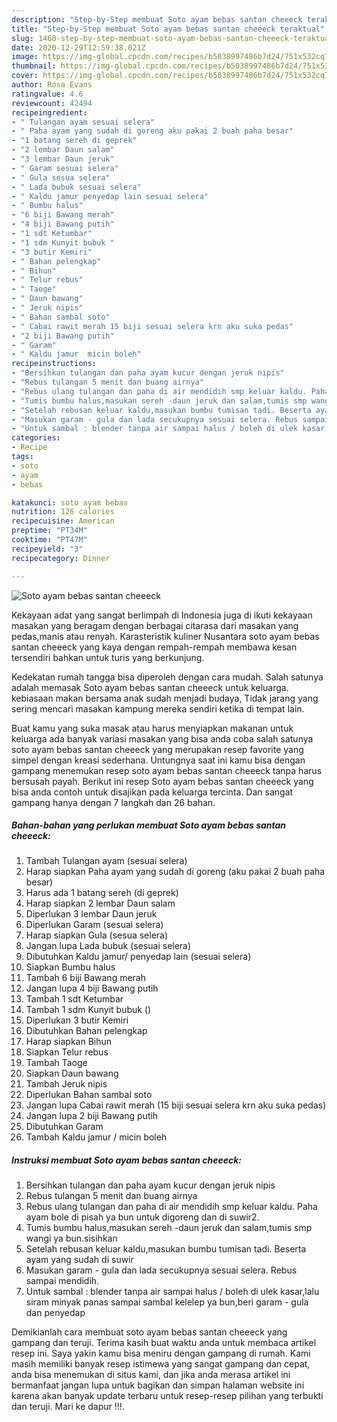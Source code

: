 ```yaml
---
description: "Step-by-Step membuat Soto ayam bebas santan cheeeck teraktual"
title: "Step-by-Step membuat Soto ayam bebas santan cheeeck teraktual"
slug: 1460-step-by-step-membuat-soto-ayam-bebas-santan-cheeeck-teraktual
date: 2020-12-29T12:59:38.021Z
image: https://img-global.cpcdn.com/recipes/b5038997486b7d24/751x532cq70/soto-ayam-bebas-santan-cheeeck-foto-resep-utama.jpg
thumbnail: https://img-global.cpcdn.com/recipes/b5038997486b7d24/751x532cq70/soto-ayam-bebas-santan-cheeeck-foto-resep-utama.jpg
cover: https://img-global.cpcdn.com/recipes/b5038997486b7d24/751x532cq70/soto-ayam-bebas-santan-cheeeck-foto-resep-utama.jpg
author: Rosa Evans
ratingvalue: 4.6
reviewcount: 42494
recipeingredient:
- " Tulangan ayam sesuai selera"
- " Paha ayam yang sudah di goreng aku pakai 2 buah paha besar"
- "1 batang sereh di geprek"
- "2 lembar Daun salam"
- "3 lembar Daun jeruk"
- " Garam sesuai selera"
- " Gula sesua selera"
- " Lada bubuk sesuai selera"
- " Kaldu jamur penyedap lain sesuai selera"
- " Bumbu halus"
- "6 biji Bawang merah"
- "4 biji Bawang putih"
- "1 sdt Ketumbar"
- "1 sdm Kunyit bubuk "
- "3 butir Kemiri"
- " Bahan pelengkap"
- " Bihun"
- " Telur rebus"
- " Taoge"
- " Daun bawang"
- " Jeruk nipis"
- " Bahan sambal soto"
- " Cabai rawit merah 15 biji sesuai selera krn aku suka pedas"
- "2 biji Bawang putih"
- " Garam"
- " Kaldu jamur  micin boleh"
recipeinstructions:
- "Bersihkan tulangan dan paha ayam kucur dengan jeruk nipis"
- "Rebus tulangan 5 menit dan buang airnya"
- "Rebus ulang tulangan dan paha di air mendidih smp keluar kaldu. Paha ayam bole di pisah ya bun untuk digoreng dan di suwir2."
- "Tumis bumbu halus,masukan sereh -daun jeruk dan salam,tumis smp wangi ya bun.sisihkan"
- "Setelah rebusan keluar kaldu,masukan bumbu tumisan tadi. Beserta ayam yang sudah di suwir"
- "Masukan garam - gula dan lada secukupnya sesuai selera. Rebus sampai mendidih."
- "Untuk sambal : blender tanpa air sampai halus / boleh di ulek kasar,lalu siram minyak panas sampai sambal kelelep ya bun,beri garam - gula dan penyedap"
categories:
- Recipe
tags:
- soto
- ayam
- bebas

katakunci: soto ayam bebas 
nutrition: 126 calories
recipecuisine: American
preptime: "PT34M"
cooktime: "PT47M"
recipeyield: "3"
recipecategory: Dinner

---
```



![Soto ayam bebas santan cheeeck](https://img-global.cpcdn.com/recipes/b5038997486b7d24/751x532cq70/soto-ayam-bebas-santan-cheeeck-foto-resep-utama.jpg)

Kekayaan adat yang sangat berlimpah di Indonesia juga di ikuti kekayaan masakan yang beragam dengan berbagai citarasa dari masakan yang pedas,manis atau renyah. Karasteristik kuliner Nusantara soto ayam bebas santan cheeeck yang kaya dengan rempah-rempah membawa kesan tersendiri bahkan untuk turis yang berkunjung.




Kedekatan rumah tangga bisa diperoleh dengan cara mudah. Salah satunya adalah memasak Soto ayam bebas santan cheeeck untuk keluarga. kebiasaan makan bersama anak sudah menjadi budaya, Tidak jarang yang sering mencari masakan kampung mereka sendiri ketika di tempat lain.

Buat kamu yang suka masak atau harus menyiapkan makanan untuk keluarga ada banyak variasi masakan yang bisa anda coba salah satunya soto ayam bebas santan cheeeck yang merupakan resep favorite yang simpel dengan kreasi sederhana. Untungnya saat ini kamu bisa dengan gampang menemukan resep soto ayam bebas santan cheeeck tanpa harus bersusah payah.
Berikut ini resep Soto ayam bebas santan cheeeck yang bisa anda contoh untuk disajikan pada keluarga tercinta. Dan sangat gampang hanya dengan 7 langkah dan 26 bahan.


<!--inarticleads1-->

##### Bahan-bahan yang perlukan membuat Soto ayam bebas santan cheeeck:

1. Tambah  Tulangan ayam (sesuai selera)
1. Harap siapkan  Paha ayam yang sudah di goreng (aku pakai 2 buah paha besar)
1. Harus ada 1 batang sereh (di geprek)
1. Harap siapkan 2 lembar Daun salam
1. Diperlukan 3 lembar Daun jeruk
1. Diperlukan  Garam (sesuai selera)
1. Harap siapkan  Gula (sesua selera)
1. Jangan lupa  Lada bubuk (sesuai selera)
1. Dibutuhkan  Kaldu jamur/ penyedap lain (sesuai selera)
1. Siapkan  Bumbu halus
1. Tambah 6 biji Bawang merah
1. Jangan lupa 4 biji Bawang putih
1. Tambah 1 sdt Ketumbar
1. Tambah 1 sdm Kunyit bubuk ()
1. Diperlukan 3 butir Kemiri
1. Dibutuhkan  Bahan pelengkap
1. Harap siapkan  Bihun
1. Siapkan  Telur rebus
1. Tambah  Taoge
1. Siapkan  Daun bawang
1. Tambah  Jeruk nipis
1. Diperlukan  Bahan sambal soto
1. Jangan lupa  Cabai rawit merah (15 biji sesuai selera krn aku suka pedas)
1. Jangan lupa 2 biji Bawang putih
1. Dibutuhkan  Garam
1. Tambah  Kaldu jamur / micin boleh




<!--inarticleads2-->

##### Instruksi membuat  Soto ayam bebas santan cheeeck:

1. Bersihkan tulangan dan paha ayam kucur dengan jeruk nipis
1. Rebus tulangan 5 menit dan buang airnya
1. Rebus ulang tulangan dan paha di air mendidih smp keluar kaldu. Paha ayam bole di pisah ya bun untuk digoreng dan di suwir2.
1. Tumis bumbu halus,masukan sereh -daun jeruk dan salam,tumis smp wangi ya bun.sisihkan
1. Setelah rebusan keluar kaldu,masukan bumbu tumisan tadi. Beserta ayam yang sudah di suwir
1. Masukan garam - gula dan lada secukupnya sesuai selera. Rebus sampai mendidih.
1. Untuk sambal : blender tanpa air sampai halus / boleh di ulek kasar,lalu siram minyak panas sampai sambal kelelep ya bun,beri garam - gula dan penyedap




Demikianlah cara membuat soto ayam bebas santan cheeeck yang gampang dan teruji. Terima kasih buat waktu anda untuk membaca artikel resep ini. Saya yakin kamu bisa meniru dengan gampang di rumah. Kami masih memiliki banyak resep istimewa yang sangat gampang dan cepat, anda bisa menemukan di situs kami, dan jika anda merasa artikel ini bermanfaat jangan lupa untuk bagikan dan simpan halaman website ini karena akan banyak update terbaru untuk resep-resep pilihan yang terbukti dan teruji. Mari ke dapur !!!. 
